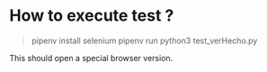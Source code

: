 # How to execute test ?

> pipenv install selenium
> pipenv run python3 test_verHecho.py

This should open a special browser version. 
